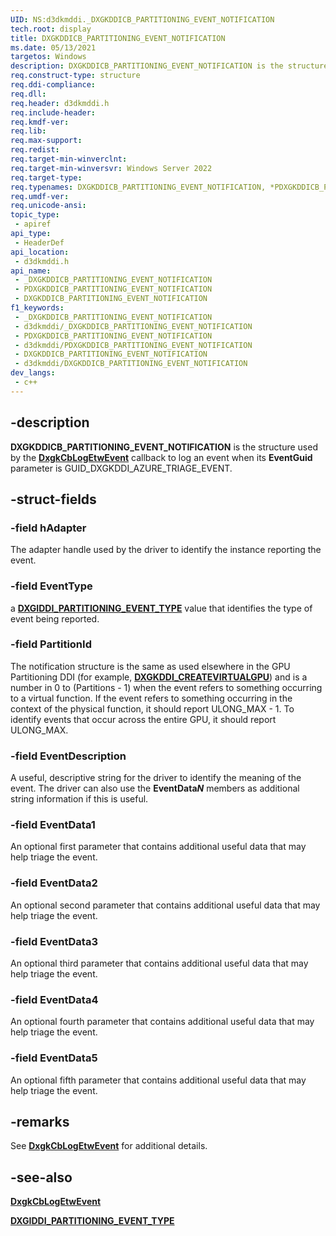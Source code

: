 ```yaml
---
UID: NS:d3dkmddi._DXGKDDICB_PARTITIONING_EVENT_NOTIFICATION
tech.root: display
title: DXGKDDICB_PARTITIONING_EVENT_NOTIFICATION
ms.date: 05/13/2021
targetos: Windows
description: DXGKDDICB_PARTITIONING_EVENT_NOTIFICATION is the structure used by the DxgkCbLogEtwEvent callback to log an event when its EventGuid parameter is GUID_DXGKDDI_AZURE_TRIAGE_EVENT.
req.construct-type: structure
req.ddi-compliance: 
req.dll: 
req.header: d3dkmddi.h
req.include-header: 
req.kmdf-ver: 
req.lib: 
req.max-support: 
req.redist: 
req.target-min-winverclnt: 
req.target-min-winversvr: Windows Server 2022
req.target-type: 
req.typenames: DXGKDDICB_PARTITIONING_EVENT_NOTIFICATION, *PDXGKDDICB_PARTITIONING_EVENT_NOTIFICATION
req.umdf-ver: 
req.unicode-ansi: 
topic_type:
 - apiref
api_type:
 - HeaderDef
api_location:
 - d3dkmddi.h
api_name:
 - _DXGKDDICB_PARTITIONING_EVENT_NOTIFICATION
 - PDXGKDDICB_PARTITIONING_EVENT_NOTIFICATION
 - DXGKDDICB_PARTITIONING_EVENT_NOTIFICATION
f1_keywords:
 - _DXGKDDICB_PARTITIONING_EVENT_NOTIFICATION
 - d3dkmddi/_DXGKDDICB_PARTITIONING_EVENT_NOTIFICATION
 - PDXGKDDICB_PARTITIONING_EVENT_NOTIFICATION
 - d3dkmddi/PDXGKDDICB_PARTITIONING_EVENT_NOTIFICATION
 - DXGKDDICB_PARTITIONING_EVENT_NOTIFICATION
 - d3dkmddi/DXGKDDICB_PARTITIONING_EVENT_NOTIFICATION
dev_langs:
 - c++
---
```


## -description

**DXGKDDICB_PARTITIONING_EVENT_NOTIFICATION** is the structure used by the [**DxgkCbLogEtwEvent**](../dispmprt/nc-dispmprt-dxgkcb_log_etw_event.md) callback to log an event when its **EventGuid** parameter is GUID_DXGKDDI_AZURE_TRIAGE_EVENT.

## -struct-fields

### -field hAdapter

The adapter handle used by the driver to identify the instance reporting the event.

### -field EventType

a [**DXGIDDI_PARTITIONING_EVENT_TYPE**](ne-d3dkmddi-dxgiddi_partitioning_event_type.md) value that identifies the type of event being reported.

### -field PartitionId

The notification structure is the same as used elsewhere in the GPU Partitioning DDI (for example, [**DXGKDDI_CREATEVIRTUALGPU**](../dispmprt/nc-dispmprt-dxgkddi_createvirtualgpu.md)) and is a number in 0 to (Partitions - 1) when the event refers to something occurring to a virtual function. If the event refers to something occurring in the context of the physical function, it should report ULONG_MAX - 1. To identify events that occur across the entire GPU, it should report ULONG_MAX.

### -field EventDescription

A useful, descriptive string for the driver to identify the meaning of the event. The driver can also use the **EventData*N*** members as additional string information if this is useful.

### -field EventData1

An optional first parameter that contains additional useful data that may help triage the event.

### -field EventData2

An optional second parameter that contains additional useful data that may help triage the event.

### -field EventData3

An optional third parameter that contains additional useful data that may help triage the event.

### -field EventData4

An optional fourth parameter that contains additional useful data that may help triage the event.

### -field EventData5

An optional fifth parameter that contains additional useful data that may help triage the event.

## -remarks

See [**DxgkCbLogEtwEvent**](../dispmprt/nc-dispmprt-dxgkcb_log_etw_event.md) for additional details.

## -see-also

[**DxgkCbLogEtwEvent**](../dispmprt/nc-dispmprt-dxgkcb_log_etw_event.md)

[**DXGIDDI_PARTITIONING_EVENT_TYPE**](ne-d3dkmddi-dxgiddi_partitioning_event_type.md)
